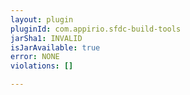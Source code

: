 ```yaml
---
layout: plugin
pluginId: com.appirio.sfdc-build-tools
jarSha1: INVALID
isJarAvailable: true
error: NONE
violations: []

---
```

